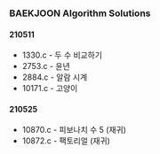 ### BAEKJOON Algorithm Solutions

#### 210511
- 1330.c - 두 수 비교하기
- 2753.c - 윤년
- 2884.c - 알람 시계
- 10171.c - 고양이

#### 210525
- 10870.c - 피보나치 수 5 (재귀)
- 10872.c - 팩토리얼 (재귀)
